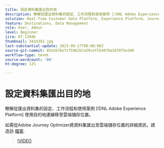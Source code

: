 ```yaml
---
title: 設定資料集匯出目的地
description: 瞭解從匯出資料集的設定、工作流程和使用案例 [!DNL Adobe Experience Platform] 使用目的地連線移至雲端儲存位置。
solution: Real-Time Customer Data Platform, Experience Platform, Journey Optimizer
feature: Destinations, Data Management
role: User, Admin
level: Beginner
jira: KT-13946
thumbnail: 3424392.jpg
last-substantial-update: 2023-09-27T00:00:00Z
source-git-commit: 8542676e7c75962b7a59cef554070a10f8f5e3d0
workflow-type: tm+mt
source-wordcount: '80'
ht-degree: 12%

---
```


# 設定資料集匯出目的地

瞭解從匯出資料集的設定、工作流程和使用案例 [!DNL Adobe Experience Platform] 使用目的地連線移至雲端儲存位置。

如需從Adobe Journey Optimizer將資料集匯出至雲端儲存位置的詳細資訊，請造訪 [檔案](https://experienceleague.adobe.com/docs/journey-optimizer/using/data-management/datasets/export-datasets.html?lang=zh-Hant).

>[!VIDEO](https://video.tv.adobe.com/v/3424392/?learn=on)
